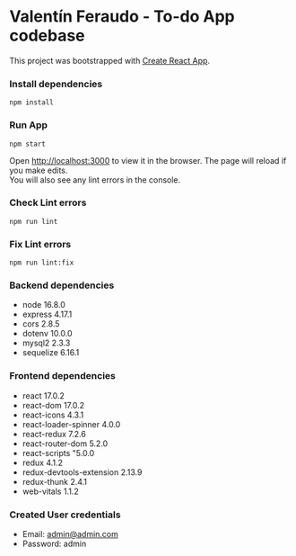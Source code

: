 # Valentín Feraudo - To-do App codebase

This project was bootstrapped with [Create React App](https://github.com/facebook/create-react-app).


### Install dependencies

    npm install

### Run App
    npm start

Open [http://localhost:3000](http://localhost:3000) to view it in the browser.
The page will reload if you make edits.\
You will also see any lint errors in the console.


### Check Lint errors
    npm run lint

### Fix Lint errors
    npm run lint:fix

### Backend dependencies

- node 16.8.0
- express 4.17.1
- cors 2.8.5
- dotenv 10.0.0
- mysql2 2.3.3
- sequelize 6.16.1

### Frontend dependencies

- react 17.0.2
- react-dom 17.0.2
- react-icons 4.3.1
- react-loader-spinner 4.0.0
- react-redux 7.2.6
- react-router-dom 5.2.0
- react-scripts "5.0.0
- redux 4.1.2
- redux-devtools-extension 2.13.9
- redux-thunk 2.4.1
- web-vitals 1.1.2

### Created User credentials
  
  - Email: admin@admin.com
  - Password: admin